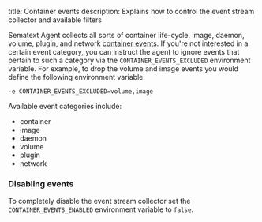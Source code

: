 title: Container events
description: Explains how to control the event stream collector and available filters

Sematext Agent collects all sorts of container life-cycle, image, daemon, volume, plugin, and network [container events](../../monitoring/containers/#container-events). If you're not interested in a certain event category, you can instruct the agent to ignore events that pertain to such a category via the `CONTAINER_EVENTS_EXCLUDED` environment variable. For example, to drop the volume and image events you would define the following environment variable:

```
-e CONTAINER_EVENTS_EXCLUDED=volume,image
```

Available event categories include:

- container
- image
- daemon
- volume
- plugin
- network

### Disabling events

To completely disable the event stream collector set the `CONTAINER_EVENTS_ENABLED` environment variable to `false`.
